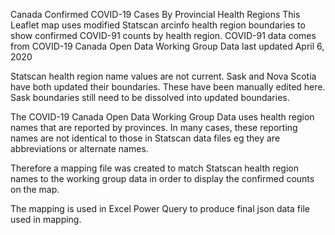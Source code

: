 Canada Confirmed COVID-19 Cases By Provincial Health Regions This Leaflet map uses modified Statscan arcinfo health region boundaries to show confirmed COVID-91 counts by health region. COVID-91 data comes from COVID-19 Canada Open Data Working Group Data last updated April 6, 2020

Statscan health region name values are not current. Sask and Nova Scotia have both updated their boundaries. These have been manually edited here. Sask boundaries still need to be dissolved into updated boundaries.

The COVID-19 Canada Open Data Working Group Data uses health region names that are reported by provinces. In many cases, these reporting names are not identical to those in Statscan data files eg they are abbreviations or alternate names.

Therefore a mapping file was created to match Statscan health region names to the working group data in order to display the confirmed counts on the map.

The mapping is used in Excel Power Query to produce final json data file used in mapping.